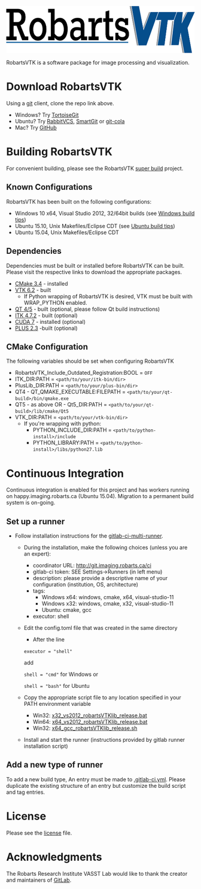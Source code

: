 <img src="Docs/readme/images/robartsvtk.png" alt="RobartsVTK" height="125px"/>

RobartsVTK is a software package for image processing and visualization.

# Download RobartsVTK

Using a [git](https://en.wikipedia.org/wiki/Git_(software)) client, clone the repo link above.
* Windows? Try [TortoiseGit](https://tortoisegit.org/download/)
* Ubuntu? Try [RabbitVCS](http://rabbitvcs.org/), [SmartGit](http://www.syntevo.com/smartgit/) or [git-cola](http://git-cola.github.io/downloads.html)
* Mac? Try [GitHub](https://desktop.github.com/)

# Building RobartsVTK
For convenient building, please see the RobartsVTK [super build](http://git.imaging.robarts.ca/repos/RobartsVTKBuild) project.

## Known Configurations
RobartsVTK has been built on the following configurations:
* Windows 10 x64, Visual Studio 2012, 32/64bit builds (see [Windows build tips](Docs/readme/windows.md))
* Ubuntu 15.10, Unix Makefiles/Eclipse CDT (see [Ubuntu build tips](Docs/readme/ubuntu.md))
* Ubuntu 15.04, Unix Makefiles/Eclipse CDT

## Dependencies
Dependencies must be built or installed before RobartsVTK can be built. Please visit the respective links to download the appropriate packages.
* [CMake 3.4](https://cmake.org/download/) - installed
* [VTK 6.2](http://www.vtk.org/download/) - built
   * If Python wrapping of RobartsVTK is desired, VTK must be built with WRAP_PYTHON enabled.
* [QT 4/5](http://download.qt.io/archive/qt/) - built (optional, please follow Qt build instructions)
* [ITK 4.7.2](http://www.itk.org/ITK/resources/software.html) - built (optional)
* [CUDA 7](https://developer.nvidia.com/cuda-downloads) - installed (optional)
* [PLUS 2.3](http://plustoolkit.org) -built (optional)

## CMake Configuration
The following variables should be set when configuring RobartsVTK
* RobartsVTK_Include_Outdated_Registration:BOOL = `OFF`
* ITK_DIR:PATH = `<path/to/your/itk-bin/dir>`
* PlusLib_DIR:PATH = `<path/to/your/plus-bin/dir>`
* QT4 - QT_QMAKE_EXECUTABLE:FILEPATH = `<path/to/your/qt-build>/bin/qmake.exe`
* QT5 - as above OR - Qt5_DIR:PATH = `<path/to/your/qt-build>/lib/cmake/Qt5`
* VTK_DIR:PATH = `<path/to/your/vtk-bin/dir>`
    * If you're wrapping with python:
        * PYTHON_INCLUDE_DIR:PATH = `<path/to/python-install>/include`
        * PYTHON_LIBRARY:PATH = `<path/to/python-install>/libs/python27.lib`

# Continuous Integration
Continuous integration is enabled for this project and has workers running on happy.imaging.robarts.ca (Ubuntu 15.04). Migration to a permanent build system is on-going.

## Set up a runner
* Follow installation instructions for the [gitlab-ci-multi-runner](https://gitlab.com/gitlab-org/gitlab-ci-multi-runner). 
    * During the installation, make the following choices (unless you are an expert):
        * coordinator URL: http://git.imaging.robarts.ca/ci
        * gitlab-ci token: SEE Settings->Runners (in left menu)
        * description: please provide a descriptive name of your configuration (institution, OS, architecture)
        * tags:
            * Windows x64: windows, cmake, x64, visual-studio-11
            * Windows x32: windows, cmake, x32, visual-studio-11
            * Ubuntu: cmake, gcc
        * executor: shell
    * Edit the config.toml file that was created in the same directory
        * After the line
        
        `executor = "shell"`
        
        add
        
        `shell = "cmd"` for Windows or 
        
        `shell = "bash"` for Ubuntu
    * Copy the appropriate script file to any location specified in your PATH environment variable
        * Win32: [x32_vs2012_robartsVTKlib_release.bat](Docs/scripts/x32_vs2012_robartsVTKlib_release.bat)
        * Win64: [x64_vs2012_robartsVTKlib_release.bat](Docs/scripts/x64_vs2012_robartsVTKlib_release.bat)
        * Win32: [x64_gcc_robartsVTKlib_release.sh](Docs/scripts/x64_gcc_robartsVTKlib_release.sh)
    * Install and start the runner (instructions provided by gitlab runner installation script)

## Add a new type of runner
To add a new build type, An entry must be made to [.gitlab-ci.yml](../../.gitlab-ci.yml). Please duplicate the existing structure of an entry but customize the build script and tag entries.

# License
Please see the [license](LICENSE.md) file.

# Acknowledgments
The Robarts Research Institute VASST Lab would like to thank the creator and maintainers of [GitLab](https://about.gitlab.com/).